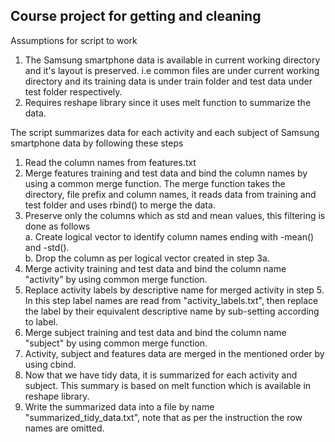 Course project for getting and cleaning
---------------------------------------

Assumptions for script to work  
1. The Samsung smartphone data is available in current working directory and it's layout is preserved. i.e common files are under current working directory and its training data is under train folder and test data under test folder respectively.  
2. Requires reshape library since it uses melt function to summarize the data.

The script summarizes data for each activity and each subject of Samsung smartphone data by following these steps  
1. Read the column names from features.txt  
2. Merge features training and test data and bind the column names by using a common merge function. The merge function takes the directory, file prefix and column names, it reads data from training and test folder and uses rbind() to merge the data.  
3. Preserve only the columns which as std and mean values, this filtering is done as follows    
   a. Create logical vector to identify column names ending with -mean() and -std().  
   b. Drop the column as per logical vector created in step 3a.   
4. Merge activity training and test data and bind the column name "activity" by using common merge function.  
5. Replace activity labels by descriptive name for merged activity in step 5. In this step label names are read from "activity_labels.txt", then replace the label by their equivalent descriptive name by sub-setting according to label.  
6. Merge subject training and test data and bind the column name "subject" by using common merge function.  
7. Activity, subject and features data are merged in the mentioned order by using cbind.  
8. Now that we have tidy data, it is summarized for each activity and subject. This summary is based on melt function which is available in reshape library.  
9. Write the summarized data into a file by name "summarized_tidy_data.txt", note that as per the instruction the row names are omitted.  




